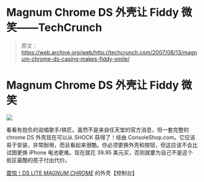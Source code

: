 # Magnum Chrome DS 外壳让 Fiddy 微笑——TechCrunch

> 原文：<https://web.archive.org/web/http://techcrunch.com/2007/08/13/magnum-chrome-ds-casing-makes-fiddy-smile/>

# Magnum Chrome DS 外壳让 Fiddy 微笑

![](img/9fd355a3f1bc29b1533f556a5b49d7be.png)

看看有抱负的说唱歌手/铁匠。虽然不是来自任天堂的官方消息，但一套完整的 chrome DS 外壳现在可以从 SHOCK 获得了！经由 ConsoleShop.com。它应该易于安装，非常耐用，而且看起来很酷。你必须更换外壳和按钮，但这应该不会比试图更换 iPhone 电池更难。现在就花 39.95 美元买，否则就要为自己不是这个街区最酷的孩子付出代价。

[震惊！DS LITE *MAGNUM CHROME*](https://web.archive.org/web/20191222200528/http://www.consoleshop.com/product.php?productid=16880) 的外壳【控制台】